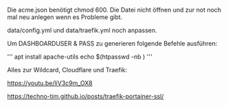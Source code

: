 Die acme.json benötigt chmod 600.
Die Datei nicht öffnen und zur not noch mal neu anlegen wenn es Probleme gibt.

data/config.yml und data/traefik.yml noch anpassen.

Um DASHBOARDUSER & PASS zu generieren folgende Befehle ausführen:

'''
apt install apache-utils
echo $(htpasswd -nb <BENUTZERNAME> <PASSWORT>)
'''

Alles zur Wildcard, Cloudflare und Traefik:

https://youtu.be/liV3c9m_OX8


https://techno-tim.github.io/posts/traefik-portainer-ssl/
